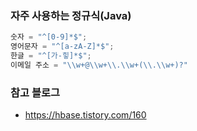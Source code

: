 ### 자주 사용하는 정규식(Java)
```java
숫자 = "^[0-9]*$";
영어문자 = "^[a-zA-Z]*$";
한글 = "^[가-힣]*$";
이메일 주소 = "\\w+@\\w+\\.\\w+(\\.\\w+)?"
```

### 참고 블로그
* https://hbase.tistory.com/160